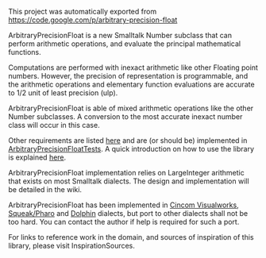 This project was automatically exported from https://code.google.com/p/arbitrary-precision-float 

ArbitraryPrecisionFloat is a new Smalltalk Number subclass that can perform arithmetic operations, and evaluate the principal mathematical functions.

Computations are performed with inexact arithmetic like other Floating point numbers. However, the precision of representation is programmable, and the arithmetic operations and elementary function evaluations are accurate to 1/2 unit of least precision (ulp).

ArbitraryPrecisionFloat is able of mixed arithmetic operations like the other Number subclasses. A conversion to the most accurate inexact number class will occur in this case.

Other requirements are listed [here](https://github.com/nicolas-cellier-aka-nice/arbitrary-precision-float/wiki/Requirements) and are (or should be) implemented in [ArbitraryPrecisionFloatTests](https://github.com/nicolas-cellier-aka-nice/arbitrary-precision-float/wiki/ArbitraryPrecisionFloatTests). A quick introduction on how to use the library is explained [here](https://github.com/nicolas-cellier-aka-nice/arbitrary-precision-float/wiki/UsingArbitraryPrecisionFloat).

ArbitraryPrecisionFloat implementation relies on LargeInteger arithmetic that exists on most Smalltalk dialects. The design and implementation will be detailed in the wiki.

ArbitraryPrecisionFloat has been implemented in [Cincom Visualworks](https://github.com/nicolas-cellier-aka-nice/arbitrary-precision-float/wiki/ArbitraryPrecisionFloatForVisualWorks), [Squeak/Pharo](https://github.com/nicolas-cellier-aka-nice/arbitrary-precision-float/wiki/ArbitraryPrecisionFloatForSqueakAndPharo) and [Dolphin](https://github.com/nicolas-cellier-aka-nice/arbitrary-precision-float/wiki/ArbitraryPrecisionFloatForDolphin) dialects, but port to other dialects shall not be too hard. You can contact the author if help is required for such a port.

For links to reference work in the domain, and sources of inspiration of this library, please visit InspirationSources.
